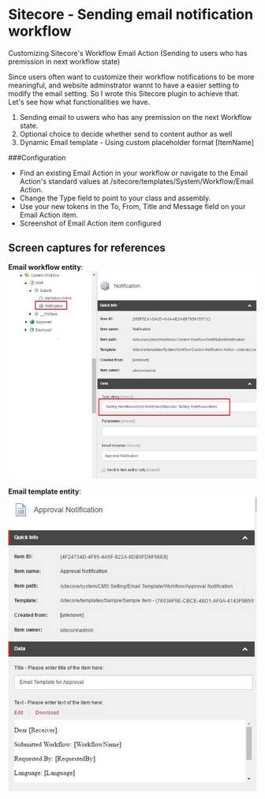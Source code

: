 # Sitecore - Sending email notification workflow
Customizing Sitecore's Workflow Email Action (Sending to users who has premission in next workflow state)

Since users often want to customize their workflow notifications to be more meaningful, and website adminstrator wannt to have a easier setting to modify the email setting. So I wrote this Sitecore plugin to achieve that.
Let's see how what functionalities we have.

1. Sending email to uswers who has any premission on the next Workflow state.
2. Optional choice to decide whether send to content author as well 
3. Dynamic Email template - Using custom placeholder format [ItemName]

###Configuration
* Find an existing Email Action in your workflow or navigate to the Email Action's standard values at /sitecore/templates/System/Workflow/Email Action.
* Change the Type field to point to your class and assembly.
* Use your new tokens in the To, From, Title and Message field on your Email Action item.
* Screenshot of Email Action item configured

Screen captures for references
---
**Email workflow entity**:<br/>
![Image of Workflow](https://github.com/saitai0802/Sitecore-send-email-notification-workflow/blob/master/images/workflow.jpg)

**Email template entity**:<br/>
![Image of Email Template](https://github.com/saitai0802/Sitecore-send-email-notification-workflow/blob/master/images/email-template.jpg)
